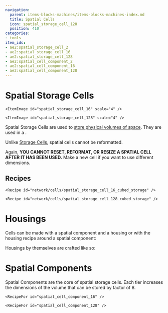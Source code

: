 ```yaml
---
navigation:
  parent: items-blocks-machines/items-blocks-machines-index.md
  title: Spatial Cells
  icon: spatial_storage_cell_128
  position: 410
categories:
- tools
item_ids:
- ae2:spatial_storage_cell_2
- ae2:spatial_storage_cell_16
- ae2:spatial_storage_cell_128
- ae2:spatial_cell_component_2
- ae2:spatial_cell_component_16
- ae2:spatial_cell_component_128
---
```


# Spatial Storage Cells

  <Row>
    <ItemImage id="spatial_storage_cell_2" scale="4" />

    <ItemImage id="spatial_storage_cell_16" scale="4" />

    <ItemImage id="spatial_storage_cell_128" scale="4" />
  </Row>

Spatial Storage Cells are used to [store physical volumes of space](../ae2-mechanics/spatial-io.md). 
They are used in a <ItemLink id="spatial_io_port" />.

Unlike [Storage Cells](../items-blocks-machines/storage_cells.md), spatial cells cannot be reformatted.

Again, **YOU CANNOT RESET, REFORMAT, OR RESIZE A SPATIAL CELL AFTER IT HAS BEEN USED.** Make a new cell if you want to use different dimensions.


## Recipes

  <Row>
    <Recipe id="network/cells/spatial_storage_cell_2_cubed_storage" />

    <Recipe id="network/cells/spatial_storage_cell_16_cubed_storage" />

    <Recipe id="network/cells/spatial_storage_cell_128_cubed_storage" />
  </Row>

# Housings

Cells can be made with a spatial component and a housing or with the housing recipe around a spatial component:

<Row>
  <Recipe id="network/cells/spatial_storage_cell_2_cubed" />

  <Recipe id="network/cells/spatial_storage_cell_2_cubed_storage" />
</Row>

Housings by themselves are crafted like so:

  <RecipeFor id="item_cell_housing" />

# Spatial Components

Spatial Components are the core of spatial storage cells. Each tier increases the dimensions of the volume that can be
stored by factor of 8.

  <Row>
    <RecipeFor id="spatial_cell_component_2" />

    <RecipeFor id="spatial_cell_component_16" />

    <RecipeFor id="spatial_cell_component_128" />
  </Row>